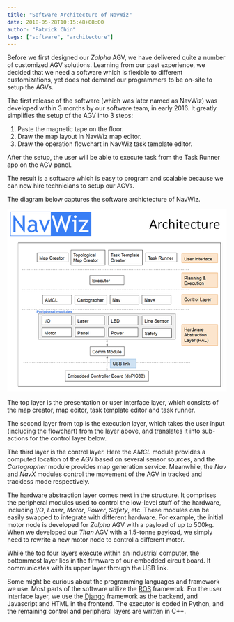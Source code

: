 ```yaml
---
title: "Software Architecture of NavWiz"
date: 2018-05-28T10:15:48+08:00
author: "Patrick Chin"
tags: ["software", "architecture"]
---
```


Before we first designed our *Zalpha* AGV, we have delivered quite a number of customized AGV solutions. Learning from our past experience, we decided that we need a software which is flexible to different customizations, yet does not demand our programmers to be on-site to setup the AGVs.

The first release of the software (which was later named as NavWiz) was developed within 3 months by our software team, in early 2016. It greatly simplifies the setup of the AGV into 3 steps:

1. Paste the magnetic tape on the floor.
2. Draw the map layout in NavWiz map editor.
3. Draw the operation flowchart in NavWiz task template editor.

After the setup, the user will be able to execute task from the Task Runner app on the AGV panel.

The result is a software which is easy to program and scalable because we can now hire technicians to setup our AGVs.

The diagram below captures the software archictecture of NavWiz.

![architecture](architecture.png)


The top layer is the presentation or user interface layer, which consists of the map creator, map editor, task template editor and task runner.

The second layer from top is the execution layer, which takes the user input (including the flowchart) from the layer above, and translates it into sub-actions for the control layer below.

The third layer is the control layer. Here the *AMCL* module provides a computed location of the AGV based on several sensor sources, and the *Cartographer* module provides map generation service. Meanwhile, the *Nav* and *NavX* modules control the movement of the AGV in tracked and trackless mode respectively.

The hardware abstraction layer comes next in the structure. It comprises the peripheral modules used to control the low-level stuff of the hardware, including *I/O*, *Laser*, *Motor*, *Power*, *Safety*, etc.
These modules can be easily swapped to integrate with different hardware. For example, the initial motor node is developed for *Zalpha* AGV with a payload of up to 500kg. When we developed our *Titan* AGV with a 1.5-tonne payload, we simply need to rewrite a new motor node to control a different motor.

While the top four layers execute within an industrial computer, the bottommost layer lies in the firmware of our embedded circuit board. It communicates with its upper layer through the USB link.

Some might be curious about the programming languages and framework we use. Most parts of the software utilize the [ROS](http://www.ros.org/) framework. For the user interface layer, we use the [Django](http://www.djangoproject.com) framework as the backend, and Javascript and HTML in the frontend. The executor is coded in Python, and the remaining control and peripheral layers are written in C++.
